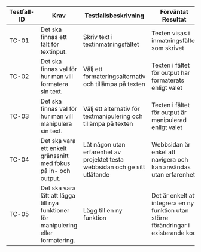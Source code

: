 | Testfall-ID | Krav                              | Testfallsbeskrivning                                                   | Förväntat Resultat                                   | Godkänd/Ej Godkänd |
|-------------|-----------------------------------|------------------------------------------------------------------------|------------------------------------------------------|--------------------|
| TC-01       | Det ska finnas ett fält för textinput.               | Skriv text i textinmatningsfältet                                      | Texten visas i inmatningsfältet som skrivet          |      Godkänd              |
| TC-02       | Det ska finnas val för hur man vill formatera sin text.           | Välj ett formateringsalternativ och tillämpa på texten | Texten i fältet för output har formaterats enligt valet       |       Godkänd             |
| TC-03       | Det ska finnas val för hur man vill manipulera sin text.          | Välj ett alternativ för textmanipulering och tillämpa på texten | Texten i fältet för output är manipulerad enligt valet         |         Godkänd           |          |
| TC-04       | Det ska vara ett enkelt gränssnitt med fokus på in- och output.          | Låt någon utan erfarenhet av projektet testa webbsidan och ge sitt utlåtande | Webbsidan är enkel att navigera och kan användas utan erfarenhet       |         Godkänd           |          |
| TC-05       | Det ska vara lätt att lägga till nya funktioner för manipulering eller formatering.          | Lägg till en ny funktion | Det är enkelt att integrera en ny funktion utan större förändringar i existerande kod    |         Godkänd           |          |
